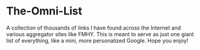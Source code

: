 # The-Omni-List
A collection of thousands of links I have found across the Internet and various aggregator sites like FMHY. This is meant to serve as just one giant list of everything, like a mini, more personalized Google. Hope you enjoy!
